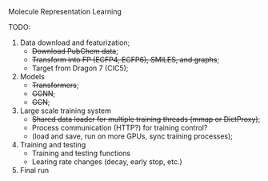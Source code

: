 Molecule Representation Learning

TODO: 

1. Data download and featurization; 
    * ~~Download PubChem data~~;
    * ~~Transform into FP (ECFP4, ECFP6), SMILES, and graphs~~;
    * Target from Dragon 7 (CIC5);
2. Models 
    * ~~Transformers~~;
    * ~~GGNN~~;
    * ~~GCN~~;
3. Large scale training system
    * ~~Shared data loader for multiple training threads (mmap or DictProxy)~~;
    * Process communication (HTTP?) for training control? 
    * (load and save, run on more GPUs, sync training processes);
4. Training and testing 
    * Training and testing functions
    * Learing rate changes (decay, early stop, etc.)
5. Final run
